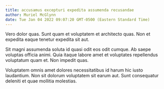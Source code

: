```yaml
---
title: accusamus excepturi expedita assumenda recusandae
author: Muriel McGlynn
date: Tue Jan 04 2022 09:07:20 GMT-0500 (Eastern Standard Time)
---
```

Vero dolor quas. Sunt quam et voluptatem et architecto quas. Non et expedita eaque tenetur expedita sit aut.

 Sit magni assumenda soluta id quasi odit eos odit cumque. Ab saepe voluptas officia animi. Quia itaque labore amet et voluptates repellendus voluptatum quam et. Non impedit quas.

 Voluptatem omnis amet dolores necessitatibus id harum hic iusto laudantium. Non sit dolorum voluptatem sit earum aut. Sunt consequatur deleniti et quae mollitia molestias.